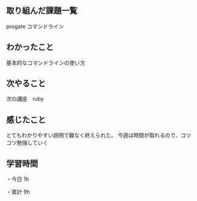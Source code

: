 ## 取り組んだ課題一覧
progate コマンドライン

## わかったこと
基本的なコマンドラインの使い方

## 次やること
次の講座　ruby

## 感じたこと
とてもわかりやすい説明で難なく終えられた。
今週は時間が取れるので、コツコツ勉強していく

## 学習時間
・今日 1h

・累計 9h
